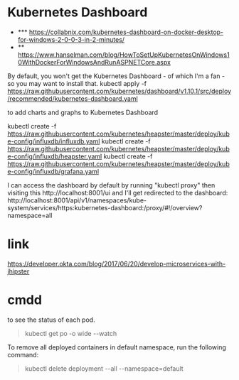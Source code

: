 
# Kubernetes Dashboard

- *** https://collabnix.com/kubernetes-dashboard-on-docker-desktop-for-windows-2-0-0-3-in-2-minutes/
- ** https://www.hanselman.com/blog/HowToSetUpKubernetesOnWindows10WithDockerForWindowsAndRunASPNETCore.aspx

By default, you won't get the Kubernetes Dashboard - of which I'm a fan - so you may want to install that.
kubectl apply -f https://raw.githubusercontent.com/kubernetes/dashboard/v1.10.1/src/deploy/recommended/kubernetes-dashboard.yaml

to add charts and graphs to Kubernetes Dashboard

kubectl create -f https://raw.githubusercontent.com/kubernetes/heapster/master/deploy/kube-config/influxdb/influxdb.yaml
kubectl create -f https://raw.githubusercontent.com/kubernetes/heapster/master/deploy/kube-config/influxdb/heapster.yaml
kubectl create -f https://raw.githubusercontent.com/kubernetes/heapster/master/deploy/kube-config/influxdb/grafana.yaml

I can access the dashboard by default by running "kubectl proxy" then visiting this http://localhost:8001/ui and I'll get redirected to the dashboard:
http://localhost:8001/api/v1/namespaces/kube-system/services/https:kubernetes-dashboard:/proxy/#!/overview?namespace=all

# link

https://developer.okta.com/blog/2017/06/20/develop-microservices-with-jhipster

# cmdd

to see the status of each pod.
> kubectl get po -o wide --watch

To remove all deployed containers in default namespace, run the following command:
> kubectl delete deployment --all --namespace=default
